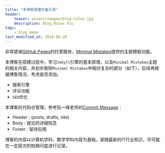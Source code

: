 ```yaml
---
title: "本博客搭建的备忘录"
header:
    teaser: assets/images/blog-rules.jpg
    description: Blog Rules Pic
tags:
    - blog memo
last_modified_at: 2018-08-20
---
```


非常感谢[GitHub Pages](https://pages.github.com/)的托管服务，[Minimal Mistakes](https://mmistakes.github.io/minimal-mistakes/)提供的主题模板功能。  

本博客在搭建过程中，学习`Jekyll`引擎的基本原理，以及`Minimal Mistakes`主题的相关内容，并初步剔除`Minimal Mistakes`中相对复杂的部分（如下），后续再根据博客情况，考虑是否添加。
- 搜索引擎
- 评论功能
- `SEO`优化

本博客的代码仓管理，参考阮一峰老师的[Commit Message](http://www.ruanyifeng.com/blog/2016/01/commit_message_change_log.html)：

- Header : <type> (posts, drafts, site)
- Body   : 提交的详细信息
- Footer : 留待后用

博客的内容以计算机学科、数学学科内容为基础，紧随最新的IT行业知识，尽可能在一定层次的刨根问底进行记录。